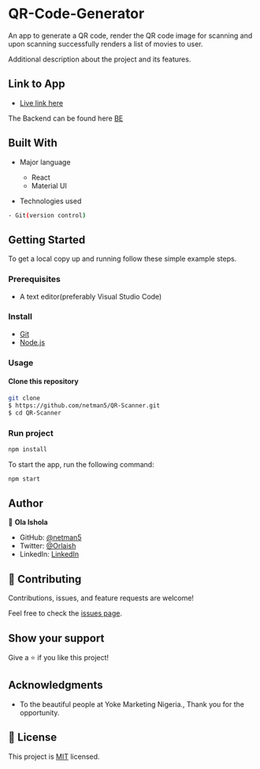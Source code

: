 # QR-Code-Generator

An app to generate a QR code, render the QR code image for scanning and upon scanning successfully renders a list of movies to user.

Additional description about the project and its features.

## Link to App

- [Live link here](https://qr-scanner-jxyc.vercel.app/)

The Backend can be found here [BE](https://github.com/netman5/QR-Code-Generator)

## Built With

- Major language
  - React
  - Material UI

- Technologies used

```bash
- Git(version control)
```

## Getting Started

To get a local copy up and running follow these simple example steps.

### Prerequisites

- A text editor(preferably Visual Studio Code)

### Install

- [Git](https://git-scm.com/downloads)
- [Node.js](https://nodejs.org/en/download/)

### Usage

#### Clone this repository

```bash
git clone
$ https://github.com/netman5/QR-Scanner.git
$ cd QR-Scanner
```

### Run project

```bash
npm install
```

To start the app, run the following command:

```bash
npm start
```

## Author

👤 **Ola Ishola**

- GitHub: [@netman5](https://github.com/netman5)
- Twitter: [@Orlaish](https://twitter.com/Orlaish)
- LinkedIn: [LinkedIn](https://www.linkedin.com/in/ola-ishola/)

## 🤝 Contributing

Contributions, issues, and feature requests are welcome!

Feel free to check the [issues page](https://github.com/netman5/QR-Code-Generator/issues).

## Show your support

Give a ⭐️ if you like this project!

## Acknowledgments

- To the beautiful people at Yoke Marketing Nigeria., Thank you for the opportunity.

## 📝 License

This project is [MIT](https://opensource.org/licenses/MIT) licensed.
